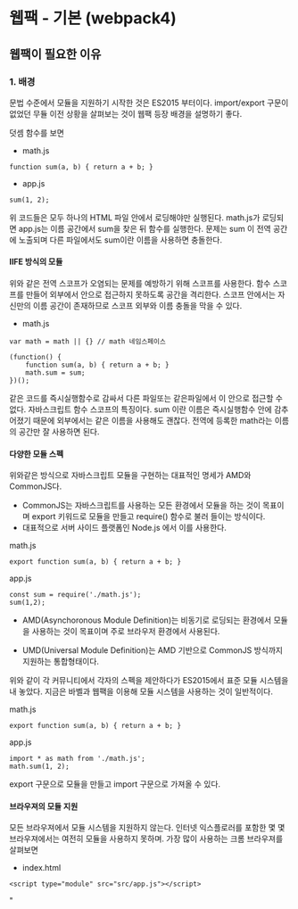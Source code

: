 # 웹팩 - 기본 (webpack4)

## 웹팩이 필요한 이유

### 1. 배경

문법 수준에서 모듈을 지원하기 시작한 것은 ES2015 부터이다.
import/export 구문이 없었던 무듈 이전 상황을 살펴보는 것이 웹팩 등장 배경을 설명하기 좋다.

덧셈 함수를 보면

- math.js

```
function sum(a, b) { return a + b; }
```

- app.js

```
sum(1, 2);
```

위 코드들은 모두 하나의 HTML 파일 안에서 로딩해야만 실행된다.
math.js가 로딩되면 app.js는 이름 공간에서 sum을 찾은 뒤 함수를 실행한다.
문제는 sum 이 전역 공간에 노출되며 다른 파일에서도 sum이란 이름을 사용하면 충돌한다.

#### IIFE 방식의 모듈

위와 같은 전역 스코프가 오염되는 문제를 예방하기 위해 스코프를 사용한다.
함수 스코프를 만들어 외부에서 안으로 접근하지 못하도록 공간을 격리한다.
스코프 안에서는 자신만의 이름 공간이 존재하므로 스코프 외부와 이름 충돌을 막을 수 있다.

- math.js

```
var math = math || {} // math 네임스페이스

(function() {
    function sum(a, b) { return a + b; }
    math.sum = sum;
})();
```

같은 코드를 즉시실행함수로 감싸서 다른 파일또는 같은파일에서 이 안으로 접근할 수 없다.
자바스크립트 함수 스코프의 특징이다.
sum 이란 이름은 즉시실행함수 안에 감추어졌기 때문에 외부에서는 같은 이름을 사용해도 괜찮다.
전역에 등록한 math라는 이름의 공간만 잘 사용하면 된다.

#### 다양한 모듈 스펙

위와같은 방식으로 자바스크립트 모듈을 구현하는 대표적인 명세가 AMD와 CommonJS다.

- CommonJS는 자바스크립트를 사용하는 모든 환경에서 모듈을 하는 것이 목표이며 export 키워드로 모듈을 만들고 require() 함수로 불러 들이는 방식이다.
- 대표적으로 서버 사이드 플랫폼인 Node.js 에서 이를 사용한다.

math.js

```
export function sum(a, b) { return a + b; }
```

app.js

```
const sum = require('./math.js');
sum(1,2);
```

- AMD(Asynchoronous Module Definition)는 비동기로 로딩되는 환경에서 모듈을 사용하는 것이 목표이며 주로 브라우저 환경에서 사용된다.

- UMD(Universal Module Definition)는 AMD 기반으로 CommonJS 방식까지 지원하는 통합형태이다.

위와 같이 각 커뮤니티에서 각자의 스펙을 제안하다가 ES2015에서 표준 모듈 시스템을 내 놓았다.
지금은 바벨과 웹팩을 이용해 모듈 시스템을 사용하는 것이 일반적이다.

math.js

```
export function sum(a, b) { return a + b; }
```

app.js

```
import * as math from './math.js';
math.sum(1, 2);
```

export 구문으로 모듈을 만들고 import 구문으로 가져올 수 있다.

#### 브라우져의 모듈 지원

모든 브라우져에서 모듈 시스템을 지원하지 않는다.
인터넷 익스플로러를 포함한 몇 몇 브라우져에서는 여전히 모듈을 사용하지 못하며.
가장 많이 사용하는 크롬 브라우져를 살펴보면

- index.html

```
<script type="module" src="src/app.js"></script>
```

"<script>" 태그로 로딩할 때 type="text/javascript" 대신 type="module"을 사용한다.
app.js는 모듈을 사용할 수 있다.

그러나 브라우져에 무관하게 사용하고 싶을 때가 있는데 이를 해결 해 주는 것이 웹팩이다.

### 2. 엔트리/아웃풋

웹팩은 여러개 파일을 하나의 파일로 합쳐주는 번들러(bundler)다. 하나의 시작점(entrypoint)으로 부터
의존적인 모듈을 전부 찾아내서 하나의 결과물을 만들어낸다.
app.js 부터 시작해 math.js 파일을 찾은 뒤 하나의 파일로 만드는 방식이다.

- 번들작업을 하는 webpack 패키지와 웹팩 터미널 도구인 webpack-cli 를 설치

```
$ npm install -D webpack webpack-cli
```

- webpack --help 옵션으로 사용방법을 확인 해 보면

```
$ node_modules/.bin/webpack --help

  --mode                 Enable production optimizations or development hints.
                                     [선택: "development", "production", "none"]
  --entry      The entry point(s) of the compilation.                   [문자열]
  --output, -o                  The output path and file for compilation assets

```

위와 같이 나오는데

--mode, --entry, --output 세 개 옵션만 사용하면 코드를 묶을 수 있다.

- --mode: 웹팩 실행 모드를 의미하며 개발 버전인 development를 지정한다.
- --entry: 시작점 경로를 지정하는 옵션이다.
- --output: 번들링 결과물을 위치할 경로이다.

```
$ node_modules/.bin/webpack --mode development --entry ./src/app.js --output dist/main.js
```

위 명령어를 실행하면 dist/main.js 에 번들된 결과가 저장된다.
이 코드를 index.html에 로딩하면 번들링 전과 똑같은 결과를 만든다.

- index.html

```
<script src="dist/main.js"></script>
```

- --config 항목을 보면

```
$ node_modules/.bin/webpack --help

  --config               Path to the config file
                         [문자열] [기본: webpack.config.js or webpackfile.js]
```

이 옵션은 웹팩 설정파일의 경로를 지정할 수 있는데 기본 파일명이 webpack.config.js 혹은 webpackfile.js다

- webpack.config.js

```
const path = require("path")

module.exports = {
  mode: "development",
  entry: {
    main: "./src/app.js",
  },
  output: {
    filename: "[name].js",
    path: path.resolve("./dist"),
  },
}
```

터미널에서 사용한 옵션인 mode, entry, ouput을 설정한다.

- mode: development 문자열을 사용했다.
- entry: 어플리케이션 진입점임 src/app.js 로 설정한다.
- output: [name]은 entry에 추가한 main이 문자열로 들어오는 방식이다.
  - output.path는 절대 경로를 사용하기 때문에 path 모듈의 resolve() 함수를 사용해서 계산했다. (path는 노드 코어 모듈 중 하나로 경로를 처리하는 기능을 제공한다)

웹팩 실행을 위한 NPM 커스텀 명령어를 추가한다.

- package.json

```
{
  "scripts": {
    "build": "./node_modules/.bin/webpack"
  }
}
```

### 로더

#### 1. 로더의 역할

- 웹팩은 모든 파일을 모듈로 바라본다. 자바스크립트로 만든 모듈 뿐만아니라 스타일시트, 이미지, 폰트까지도 전부 모듈로 보기 때문에 import 구문을 사용하면 자바스크립트 코드 안으로 가져올수 있다.
- 로더는 타입스크립트 같은 다른 언어를 자바스크립트 문법으로 변환해 주거나 이미지를 data URL 형식의 문자열로 변환한다. 뿐만아니라 CSS 파일을 자바스크립트에서 직접 로딩할수 있도록 해준다.

#### 2. 커스텀 로더 만들기

- myloader.js

```
module.exports = function myWebpackLoader(content) {
  console.log("myWebpackLoader 가 동작함");
  return content;
};
```

- 함수로 만들수 있는데 로더가 읽은 파일의 내용이 함수 인자 content로 전달된다. 로더가 동작하는지 확인하는 용도로 로그만 찍고 곧장 content를 돌려 주며 로더를 사용하려면 웹팩 설정에서 module 객체에 추가한다.

- webpack.config.js

```
  module: {
   rules: [
     {
       test: /\.js$/, // 로더가 처리해야될 파일들의 패턴(정규 표현식)
       use: [path.resolve("./my-webpack-loader.js")],
     },
   ],
 },
```

- module.rules 배열에 모듈을 추가하는데 test와 use로 구성된 객체를 전달한다.

- test에는 로딩에 적용할 파일을 지정한다. 파일명 뿐만아니라 파일 패턴을 정규표현식으로 지정할수 있는데 위 코드는 .js 확장자를 갖는 모든 파일을 처리하겠다는 의미다.

- use에는 이 패턴에 해당하는 파일에 적용할 로더를 설정하는 부분이다. 방금 만든 my-webpack-loader 함수의 경로를 지정한다.

빌드를 하게 되면 터미널에 myWebpackLoader 가 동작함이 2개가 적혀 있는 것을 볼 수 있는데 지금 만들어 놓은 파일은 app.js 와 app.js 에서 가져와서 사용하는 math.js 가 있다.
test 에 적힌 규칙대로 .js 파일만 다 가져와서 로더가 돌기 때문에 2번이 찍히는 것이다.

- 소스에 있는 모든 console.log() 함수를 alert() 함수로 변경하도록 로더를 변경해 보면 다음과 같다.

- my-webpack-loader.js

```
module.exports = function myWebpackLoader(content) {
  return content.replace("console.log(", "alert(");
};

```

빌드 후 확인을 해보면 console.log 가 alert 로 변경 된 것을 알 수 있다.

### 자주 사용하는 로더

#### 1. css-loader

웹팩은 모든것을 모듈로 바라보며 자바스크립트 뿐만 아니라 스타일시트를 import 구문으로 불러올 수 있다.

- app.js

```
import './app.css';
```

- app.css

```
body {
  background-color: green;
}
```

위의 코드를 빌드하게 되면 오류가 나는 것을 볼 수 있는데 자바스크립트에서 css 파일을 불러와서 사용하려면 css 모듈로 변환하는 작업이 필요하다.
css-loader가 그러한 역할을 하며 우리 코드에서 css 파일을 모듈처럼 불러와 사용할 수 있게끔 해준다.

따라서 css-loader를 사용하기 위해 설치

```
$ npm i -D css-loader@3 // webpack이 4버전이기 때문에 버전을 낮췄다.
```

설치 후 웹팩 설정에 로더를 추가해 준다.

```
module.exports = {
  module: {
    rules: [
      {
        test: /\.css$/, // .css 확장자로 끝나는 모든 파일
        use: ["css-loader"], // css-loader를 적용한다
      },
    ],
  },
}
```

웹팩은 엔트리 포인트부터 시작해서 모듈을 검색하다가 CSS 파일을 찾으면 css-loader로 처리하며
use.loader에 로더 경로를 설정하는 대신 배열에 로더 이름을 문자열로 전달해도 된다.

하지만 위의 결과로 빌드 후 실행 해보면 background-color 가 변하지 않은것을 알 수 있는데
HTML 태그가 DOM이라는 모습으로 변환 돼야 브라우저에서 문서가 보이듯이
CSS 코드도 CSSOM 이라는 형태로 바뀌어야만 브라우저에서 보여진다.

위와같이 적용하려면
HTML 파일에서 css 코드를 직접 불러오거나
인라인 스크립트로 넣어줘야 하는데 이와 같은 행위를 하지 않고
js 코드에서만 불러와서 적용이 안 된 상황이다.

#### 2. style-loader

위와 같이 css 가 적용이 안되는 상황 때문에 나온 것이 style-loader 다.
style-loader 는 js code 로 변경된 스타일 코드를 html에 넣어주는 로더이다.

css 코드를 모듈로 사용하거나 webpack으로 번들링 하려면 css로더와 style로더를 한꺼번에 사용해야 한다.

먼저 스타일 로더를 다운로드 받는다.

```
$ npm i -D style-loader@1
```

다운받은 후 로더를 웹팩에 적용 해 주면 다음과 같다.

```
  {
     test: /\.css$/,
     use: ["style-loader", "css-loader"],
  }
```

로더는 한 파일에 대해서 여러개가 적용 될 수 있으며
순서는 배열의 뒤에서 부터 앞에 이다.
따라서 css-loader가 먼저 적용 후 style-loader가 적용 된다.

위의 적용 후 빌드 된 화면을 보면 녹색으로 바뀌어 있는 것을 볼 수 있다.

#### 3. file-loader

로더는 css 파일 뿐만 아니라 소스코드에서 사용하는 모든 파일을 모듈로 사용할 수 있게끔 한다.
파일을 모듈 형태로 지원하고 웹팩 아웃풋에 파일을 옮겨주는 것이 file-loader가 하는 일이다.
가령 CSS에서 url() 함수에 이미지 파일 경로를 지정할 수 있는데 웹팩은 file-loader를 이용해서 이 파일을 처리한다.

style에서 파일을 가져와서 사용 할 수 있게끔 수정하면 다음과 같다.

```
body {
  background-image: url("../image/bg.png");
}
```

웹팩은 엔트리 포인트인 app.js가 로딩하는 app.css 파일을 읽을 것이다. 그리고 이 스타일시트는 url() 함수로 bg.png를 사용하는데 이때 로더를 동작시킨다.

위와 같이 변경 후 빌드하면 에러가 발생하는데 이는 파일로더 설정이 안된 상태에서 이미지 파일을 가져오려고 하다 보니까 알 수 없는 문자열이 들어와서 그렇다.

```
Module parse failed: Unexpected character '�' (1:0)
```

파일 로더를 설치

```
$ npm i -D file-loader@5
```

파일 로더 웹팩 설정

```
  {
    test: /\.png$/,
    use: ["file-loader"],
  }
```

후 빌드를 하면 빌드가 성공하고 파일 도 빌드 된 것을 볼 수 있다.
빌드를 하게 되면 파일 명이 해쉬 값으로 변경 된 것을 볼 수 있는데 웹팩은 빌드를 할 때마다 유니크한 값을 생성하는데 이것이 해쉬 값이다.

이는 캐시 갱신을 위한 처리를 한 것으로 보인다.
정적 파일의 경우에 브라우저에서 캐싱하는 경우는 하나이다.
js, css, image, font들의 성능을 위해서 캐싱한다.
파일 내용이 달라지고 이름이 같으면 이전에 캐시로 저장했던 파일 내용을 브라우저가 사용한다.
그렇기 때문에 이를 예방하는 방법중 하나가 유니크한 값으로 파일 명을 변경 해버리는 것이다.

빌드 후 브라우저에 이미지가 제대로 나오는지 확인을 해보면 정상적으로 안나오고 파일을 찾을 수 없다는 에러가 발생한다.

```
body {
    background-image: url(5af0af42f49426cc73b0e7b3d7d2eb14.png);
}
```

백그라운드 이미지에는 파일 명이 지정 돼 있지만 index.html 파일 기준으로 봤을 때
해당 이미지 파일은 같은 폴더 안에 있는 것이 아니라서 파일을 못 찾는 것이다.

이를 해결하기 위해 웹팩 설정 파일로 가서 다시 수정을 하면 다음과 같다.

```
{
    test: /\.png$/,  // .png 확장자로 마치는 모든 파일
    loader: "file-loader",
    options: {
      publicPath: "./dist/", // prefix를 아웃풋 경로로 지정
      name: "[name].[ext]?[hash]", // 파일명 형식
    },
}
```

- publicPath 옵션은 file-loader가 처리하는 파일을 모듈로 사용할 때 경로 앞에 추가되는 문자열이다. output에 설정한 'dist' 폴더에 이미지 파일을 옮길 것이므로 publicPath 값을 이것으로로 지정했다. 파일을 사용하는 측에서는 'bg.png'를 'dist/bg.png'로 변경하여 사용할 것이다.
- 또한 name 옵션을 사용했는데 이것은 로더가 파일을 아웃풋에 복사할때 사용하는 파일 이름이다. 기본적으로 설정된 해쉬값을 쿼리스트링으로 옮겨서 'bg.png?해쉬코드' 형식으로 파일을 요청하도록 변경 했다.

위와 같이 변경 후 잘 동작 하는 것을 볼 수 있다.

#### 4. url-loader

사용하는 이미지 갯수가 많다면 네트웍 리소스를 사용하는 부담이 있고 사이트 성능에 영향을 줄 수도 있다. 만약 한 페이지에서 작은 이미지를 여러 개 사용한다면 Data URI Scheme을 이용하는 방법이 더 나은 경우도 있다. 이미지를 Base64로 인코딩하여 문자열 형태로 소스코드에 넣는 형식이다.

file-loader 가 적용 돼 있기 때문에 아래 코드도 똑같이 브라우저 상에서 동작 한다.

```
import nyancat from "../image/nyancat.jpg";

document.addEventListener("DOMContentLoaded", () => {
  document.body.innerHTML = `
        <img src="${nyancat}" />
    `;
});
```

하지만 nyancat.jpg는 bg.png 보다 상대적으로 작은 용량이므로
바로 불러올 필요 없이 base64로 인코딩 해서 넣어야 더 효율 적이다.
위와 같이 하려면 url-loader 를 사용해야 한다.

- url-loader 다운로드

```
$ npm i -D url-loader // url-loader 는 v5에 지원 중단 돼서 그냥 다운 받음
```

- url-loader 웹팩 설정

```
      {
        test: /\.(png|jpg|gif|svg)$/,
        loader: "url-loader",
        options: {
          publicPath: "./dist/",
          name: "[name].[ext]?[hash]",
          limit: 2000, // 2kb
        },
      },
```

url-loader가 파일을 처리 할 때 2kb 이하의 파일은 url-loader 로 처리를 해서 base64로 변환 하고 만약 2kb 이상일 경우 file-loader 로 처리 한다.
즉 2kb 미만일 경우 js 문자열로 변환하고 2kb 이상일 경우 파일을 복사한다.
